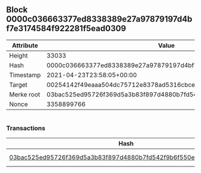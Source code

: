## Block 0000c036663377ed8338389e27a97879197d4bf7e3174584f922281f5ead0309

Attribute | Value
--- | ---
Height | 33033
Hash | 0000c036663377ed8338389e27a97879197d4bf7e3174584f922281f5ead0309
Timestamp | 2021-04-23T23:58:05+00:00
Target | 00254142f49eaaa504dc75712e8378ad5316cbcead634704b3734b6271167cc4
Merke root | 03bac525ed95726f369d5a3b83f897d4880b7fd542f9b6f550e9a883cebd3b0d
Nonce | 3358899766

```

```

### Transactions

Hash | Amount
--- | ---
[03bac525ed95726f369d5a3b83f897d4880b7fd542f9b6f550e9a883cebd3b0d](03bac525ed95726f369d5a3b83f897d4880b7fd542f9b6f550e9a883cebd3b0d.md) | 10.00000000 SKEPTI 
